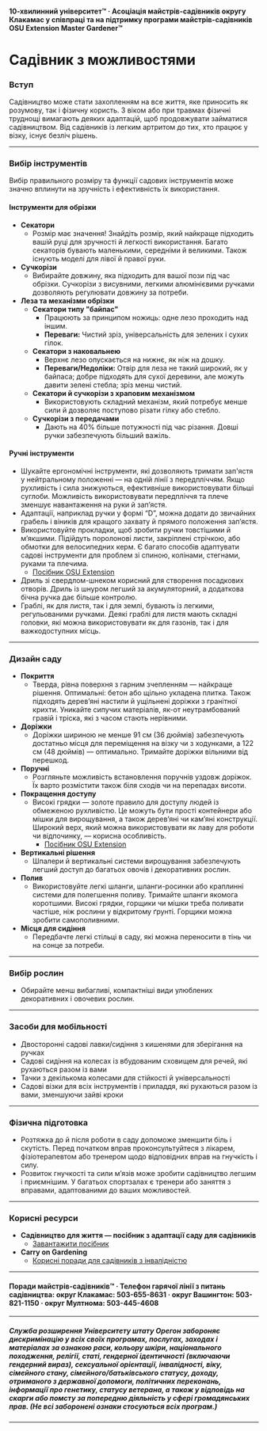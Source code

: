 #### 10-хвилинний університет™ · Асоціація майстрів-садівників округу Клакамас у співпраці та на підтримку програми майстрів-садівників OSU Extension Master Gardener™

# Садівник з можливостями

### Вступ

Садівництво може стати захопленням на все життя, яке приносить як розумову, так і фізичну користь. З віком або при травмах фізичні труднощі вимагають деяких адаптацій, щоб продовжувати займатися садівництвом. Від садівників із легким артритом до тих, хто працює у візку, існує безліч рішень.

---

### Вибір інструментів

Вибір правильного розміру та функції садових інструментів може значно вплинути на зручність і ефективність їх використання.

#### Інструменти для обрізки

- **Секатори**
  - Розмір має значення! Знайдіть розмір, який найкраще підходить вашій руці для зручності й легкості використання. Багато секаторів бувають маленькими, середніми й великими. Також існують моделі для лівої й правої руки.
- **Сучкорізи**
  - Вибирайте довжину, яка підходить для вашої пози під час обрізки. Сучкорізи з висувними, легкими алюмінієвими ручками дозволяють регулювати довжину за потреби.
- **Леза та механізми обрізки**
  - **Секатори типу "байпас"**
    - Працюють за принципом ножиць: одне лезо проходить над іншим.
    - **Переваги:** Чистий зріз, універсальність для зелених і сухих гілок.
  - **Секатори з наковальнею**
    - Верхнє лезо опускається на нижнє, як ніж на дошку.
    - **Переваги/Недоліки:** Отвір для леза не такий широкий, як у байпаса; добре підходять для сухої деревини, але можуть давити зелені стебла; зріз менш чистий.
  - **Секатори й сучкорізи з храповим механізмом**
    - Використовують складний механізм, який потребує менше сили й дозволяє поступово різати гілку або стебло.
  - **Сучкорізи з передачами**
    - Дають на 40% більше потужності під час різання. Довші ручки забезпечують більший важіль.

#### Ручні інструменти

- Шукайте ергономічні інструменти, які дозволяють тримати зап'ястя у нейтральному положенні — на одній лінії з передпліччям. Якщо рухливість і сила знижуються, ефективніше використовувати більші суглоби. Можливість використовувати передпліччя та плече зменшує навантаження на руки й зап’ястя.
- Адаптації, наприклад ручки у формі “D”, можна додати до звичайних грабель і віників для кращого захвату й прямого положення зап’ястя.
- Використовуйте прокладки, щоб зробити ручки товстішими й м’якшими. Підійдуть поролонові листи, закріплені стрічкою, або обмотки для велосипедних керм. Є багато способів адаптувати садові інструменти для проблем зі спиною, колінами, стегнами, руками та плечима.  
  - [Посібник OSU Extension](https://catalog.extension.oregonstate.edu/sites/catalog/files/project/pdf/em8504.pdf)
- Дриль зі свердлом-шнеком корисний для створення посадкових отворів. Дриль із шнуром легший за акумуляторний, а додаткова бічна ручка дає більше контролю.
- Граблі, як для листя, так і для землі, бувають із легкими, регульованими ручками. Деякі граблі для листя мають складні головки, які можна використовувати як для газонів, так і для важкодоступних місць.

---

### Дизайн саду

- **Покриття**
  - Тверда, рівна поверхня з гарним зчепленням — найкраще рішення. Оптимальні: бетон або щільно укладена плитка. Також підходять дерев’яні настили й ущільнені доріжки з гранітної крихти. Уникайте сипучих матеріалів, як-от неутрамбований гравій і тріска, які з часом стають нерівними.
- **Доріжки**
  - Доріжки шириною не менше 91 см (36 дюймів) забезпечують достатньо місця для переміщення на візку чи з ходунками, а 122 см (48 дюймів) — оптимально. Тримайте доріжки вільними від перешкод.
- **Поручні**
  - Розгляньте можливість встановлення поручнів уздовж доріжок. Їх варто розмістити також біля сходів чи на перепадах висоти.
- **Покращення доступу**
  - Високі грядки — золоте правило для доступу людей із обмеженою рухливістю. Це можуть бути прості контейнери або мішки для вирощування, а також дерев’яні чи кам’яні конструкції. Широкий верх, який можна використовувати як лаву для роботи чи відпочинку, — корисна особливість.  
    - [Посібник OSU Extension](https://catalog.extension.oregonstate.edu/fs270)
- **Вертикальні рішення**
  - Шпалери й вертикальні системи вирощування забезпечують легший доступ до багатьох овочів і декоративних рослин.
- **Полив**
  - Використовуйте легкі шланги, шланги-росинки або краплинні системи для полегшення поливу. Тримайте шланги якомога коротшими. Високі грядки, горщики чи мішки треба поливати частіше, ніж рослини у відкритому ґрунті. Горщики можна зробити самополивними.
- **Місця для сидіння**
  - Передбачте легкі стільці в саду, які можна переносити в тінь чи на сонце за потреби.

---

### Вибір рослин

- Обирайте менш вибагливі, компактніші види улюблених декоративних і овочевих рослин.

---

### Засоби для мобільності

- Двосторонні садові лавки/сидіння з кишенями для зберігання на ручках
- Садові сидіння на колесах із вбудованим сховищем для речей, які рухаються разом із вами
- Тачки з декількома колесами для стійкості й універсальності
- Садові візки для всіх інструментів і приладдя, які рухаються разом із вами, зменшуючи зайві кроки

---

### Фізична підготовка

- Розтяжка до й після роботи в саду допоможе зменшити біль і скутість. Перед початком вправ проконсультуйтеся з лікарем, фізіотерапевтом або тренером щодо відповідних вправ на гнучкість і силу.
- Розвиток гнучкості та сили м’язів може зробити садівництво легшим і приємнішим. У багатьох спортзалах є тренери або заняття з вправами, адаптованими до ваших можливостей.

---

### Корисні ресурси

- **Садівництво для життя — посібник з адаптації саду для садівників**  
  - [Завантажити посібник](https://s3.wp.wsu.edu/uploads/sites/2079/2015/12/GFL-booklet-complete.pdf)
- **Carry on Gardening**  
  - [Корисні поради для садівників з інвалідністю](https://www.carryongardening.org.uk/top-tips-for-disabled-gardeners.aspx)

---

#### Поради майстрів-садівників™ · Телефон гарячої лінії з питань садівництва: округ Клакамас: 503-655-8631 · округ Вашингтон: 503-821-1150 · округ Мултнома: 503-445-4608

---

##### Служба розширення Університету штату Орегон забороняє дискримінацію у всіх своїх програмах, послугах, заходах і матеріалах за ознакою раси, кольору шкіри, національного походження, релігії, статі, гендерної ідентичності (включаючи гендерний вираз), сексуальної орієнтації, інвалідності, віку, сімейного стану, сімейного/батьківського статусу, доходу, отриманого з державної допомоги, політичних переконань, інформації про генетику, статусу ветерана, а також у відповідь на скарги або помсту за попередню діяльність у сфері громадянських прав. (Не всі заборонені ознаки стосуються всіх програм.)
---